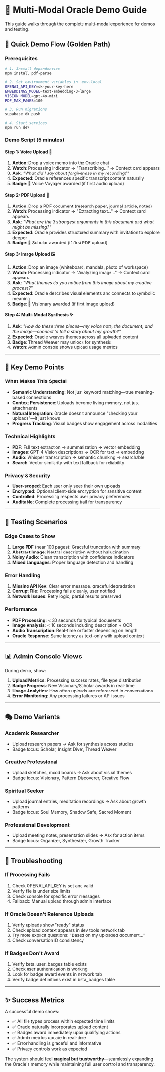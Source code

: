 # 🎨 Multi-Modal Oracle Demo Guide

This guide walks through the complete multi-modal experience for demos and testing.

## 🚀 Quick Demo Flow (Golden Path)

### Prerequisites
```bash
# 1. Install dependencies
npm install pdf-parse

# 2. Set environment variables in .env.local
OPENAI_API_KEY=sk-your-key-here
EMBEDDINGS_MODEL=text-embedding-3-large
VISION_MODEL=gpt-4o-mini
PDF_MAX_PAGES=100

# 3. Run migrations
supabase db push

# 4. Start services
npm run dev
```

### Demo Script (5 minutes)

#### **Step 1: Voice Upload** 🎵
1. **Action**: Drop a voice memo into the Oracle chat
2. **Watch**: Processing indicator → "Transcribing..." → Context card appears
3. **Ask**: *"What did I say about forgiveness in my recording?"*
4. **Expected**: Oracle references specific transcript content naturally
5. **Badge**: 🎵 Voice Voyager awarded (if first audio upload)

#### **Step 2: PDF Upload** 📄
1. **Action**: Drop a PDF document (research paper, journal article, notes)
2. **Watch**: Processing indicator → "Extracting text..." → Context card appears  
3. **Ask**: *"What are the 3 strongest arguments in this document and what might be missing?"*
4. **Expected**: Oracle provides structured summary with invitation to explore deeper
5. **Badge**: 📝 Scholar awarded (if first PDF upload)

#### **Step 3: Image Upload** 🖼️
1. **Action**: Drop an image (whiteboard, mandala, photo of workspace)
2. **Watch**: Processing indicator → "Analyzing image..." → Context card appears
3. **Ask**: *"What themes do you notice from this image about my creative process?"*
4. **Expected**: Oracle describes visual elements and connects to symbolic meaning
5. **Badge**: 🎨 Visionary awarded (if first image upload)

#### **Step 4: Multi-Modal Synthesis** ✨
1. **Ask**: *"How do these three pieces—my voice note, the document, and the image—connect to tell a story about my growth?"*
2. **Expected**: Oracle weaves themes across all uploaded content
3. **Badge**: Thread Weaver may unlock for synthesis
4. **Watch**: Admin console shows upload usage metrics

---

## 🎯 Key Demo Points

### **What Makes This Special**
- **Semantic Understanding**: Not just keyword matching—true meaning-based connections
- **Context Persistence**: Uploads become living memory, not just attachments
- **Natural Integration**: Oracle doesn't announce "checking your uploads"—it just knows
- **Progress Tracking**: Visual badges show engagement across modalities

### **Technical Highlights**
- **PDF**: Full text extraction → summarization → vector embedding
- **Images**: GPT-4 Vision descriptions → OCR for text → embedding  
- **Audio**: Whisper transcription → semantic chunking → searchable
- **Search**: Vector similarity with text fallback for reliability

### **Privacy & Security**
- **User-scoped**: Each user only sees their own uploads
- **Encrypted**: Optional client-side encryption for sensitive content
- **Controlled**: Processing respects user privacy preferences
- **Auditable**: Complete processing trail for transparency

---

## 🧪 Testing Scenarios

### **Edge Cases to Show**
1. **Large PDF** (near 100 pages): Graceful truncation with summary
2. **Abstract Image**: Neutral description without hallucination
3. **Noisy Audio**: Clean transcription with confidence indicators
4. **Mixed Languages**: Proper language detection and handling

### **Error Handling**
1. **Missing API Key**: Clear error message, graceful degradation
2. **Corrupt File**: Processing fails cleanly, user notified
3. **Network Issues**: Retry logic, partial results preserved

### **Performance**
- **PDF Processing**: < 30 seconds for typical documents
- **Image Analysis**: < 10 seconds including description + OCR
- **Audio Transcription**: Real-time or faster depending on length
- **Oracle Response**: Same latency as text-only with upload context

---

## 📊 Admin Console Views

During demo, show:
1. **Upload Metrics**: Processing success rates, file type distribution
2. **Badge Progress**: New Visionary/Scholar awards in real-time
3. **Usage Analytics**: How often uploads are referenced in conversations
4. **Error Monitoring**: Any processing failures or API issues

---

## 🎭 Demo Variants

### **Academic Researcher**
- Upload research papers → Ask for synthesis across studies
- Badge focus: Scholar, Insight Diver, Thread Weaver

### **Creative Professional**  
- Upload sketches, mood boards → Ask about visual themes
- Badge focus: Visionary, Pattern Discoverer, Creative Flow

### **Spiritual Seeker**
- Upload journal entries, meditation recordings → Ask about growth patterns
- Badge focus: Soul Memory, Shadow Safe, Sacred Moment

### **Professional Development**
- Upload meeting notes, presentation slides → Ask for action items
- Badge focus: Organizer, Synthesizer, Growth Tracker

---

## 🚨 Troubleshooting

### **If Processing Fails**
1. Check OPENAI_API_KEY is set and valid
2. Verify file is under size limits
3. Check console for specific error messages
4. Fallback: Manual upload through admin interface

### **If Oracle Doesn't Reference Uploads**
1. Verify uploads show "ready" status
2. Check upload context appears in dev tools network tab
3. Try more explicit questions: "Based on my uploaded document..."
4. Check conversation ID consistency

### **If Badges Don't Award**
1. Verify beta_user_badges table exists
2. Check user authentication is working
3. Look for badge award events in network tab
4. Verify badge definitions exist in beta_badges table

---

## ✨ Success Metrics

A successful demo shows:
- ✅ All file types process within expected time limits
- ✅ Oracle naturally incorporates upload content
- ✅ Badges award immediately upon qualifying actions
- ✅ Admin metrics update in real-time
- ✅ Error handling is graceful and informative
- ✅ Privacy controls work as expected

The system should feel **magical but trustworthy**—seamlessly expanding the Oracle's memory while maintaining full user control and transparency.
